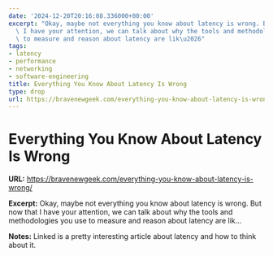 ```yaml
---
date: '2024-12-20T20:16:08.336000+00:00'
excerpt: "Okay, maybe not everything you know about latency is wrong. But now that\
  \ I have your attention, we can talk about why the tools and methodologies you use\
  \ to measure and reason about latency are lik\u2026"
tags:
- latency
- performance
- networking
- software-engineering
title: Everything You Know About Latency Is Wrong
type: drop
url: https://bravenewgeek.com/everything-you-know-about-latency-is-wrong/
---
```


# Everything You Know About Latency Is Wrong

**URL:** https://bravenewgeek.com/everything-you-know-about-latency-is-wrong/

**Excerpt:** Okay, maybe not everything you know about latency is wrong. But now that I have your attention, we can talk about why the tools and methodologies you use to measure and reason about latency are lik…

**Notes:**
Linked is a pretty interesting article about latency and how to think about it.
